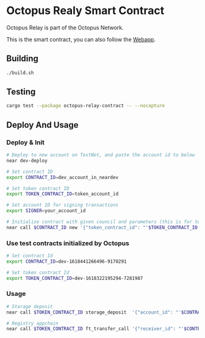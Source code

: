 # Octopus Realy Smart Contract

Octopus Relay is part of the Octopus Network.

This is the smart contract, you can also follow the [Webapp](https://github.com/octopus-network/octopus-relay-webapp.git).

## Building

```bash
./build.sh
```

## Testing

```bash
cargo test --package octopus-relay-contract -- --nocapture
```

## Deploy And Usage

### Deploy & Init

```bash
# Deploy to new account on TestNet, and paste the account id to below
near dev-deploy

# Set contract ID
export CONTRACT_ID=dev_account_in_neardev

# Set token contract ID
export TOKEN_CONTRACT_ID=token_account_id

# Set account ID for signing transactions
export SIGNER=your_account_id

# Initialize contract with given council and parameters (this is for testing, where you stil have access key to the contract).
near call $CONTRACT_ID new '{"token_contract_id": "'$TOKEN_CONTRACT_ID'", "appchain_minium_validators": 2, "minium_staking_amount": "100000000000000000000000000"}' --accountId $CONTRACT_ID
```

### Use test contracts initialized by Octopus

```bash
# Set contract Id
export CONTRACT_ID=dev-1618441266496-9170291

# Set token contract Id
export TOKEN_CONTRACT_ID=dev-1618322195294-7281987
```

### Usage

```bash
# Storage deposit
near call $TOKEN_CONTRACT_ID storage_deposit  '{"account_id": "'$CONTRACT_ID'"}' --accountId $SIGNER --amount 0.1

# Registry appchain
near call $TOKEN_CONTRACT_ID ft_transfer_call '{"receiver_id": "'$CONTRACT_ID'", "amount": "200000000000000000000000000", "msg": "register_appchain,your_appchain_name,website_url,github_address"}' --accountId $SIGNER --amount 0.000000000000000000000001
```
